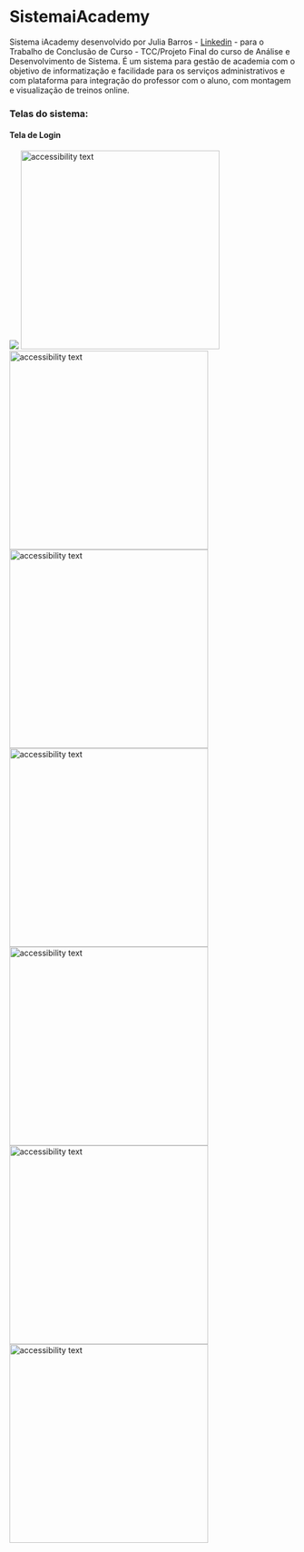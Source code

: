 # SistemaiAcademy
Sistema iAcademy desenvolvido por Julia Barros - <a href="https://www.linkedin.com/in/juliabarrosneves/">Linkedin</a> - para o Trabalho de Conclusão de Curso - TCC/Projeto Final do curso de Análise e Desenvolvimento de Sistema. É um sistema para gestão de academia com o objetivo de informatização e facilidade para os serviços administrativos e com plataforma para integração do professor com o aluno, com montagem e visualização de treinos online. <br/>
<h3>Telas do sistema:</h3> 
     <p align="center">
        <h4> Tela de Login </h4>
       <img src="../src/main/resources/static/materialize/images/TELA LOGIN.JPG">
       <img src="" width="350" alt="accessibility text">
       <img src="" width="350" alt="accessibility text">
       <img src="" width="350" alt="accessibility text">   
       <img src="" width="350" alt="accessibility text">
       <img src="" width="350" alt="accessibility text">
       <img src="" width="350" alt="accessibility text">
       <img src="" width="350" alt="accessibility text">
    </p>
